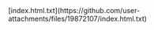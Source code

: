 <title>Decorenschildermeester</title>
[index.html.txt](https://github.com/user-attachments/files/19872107/index.html.txt)
